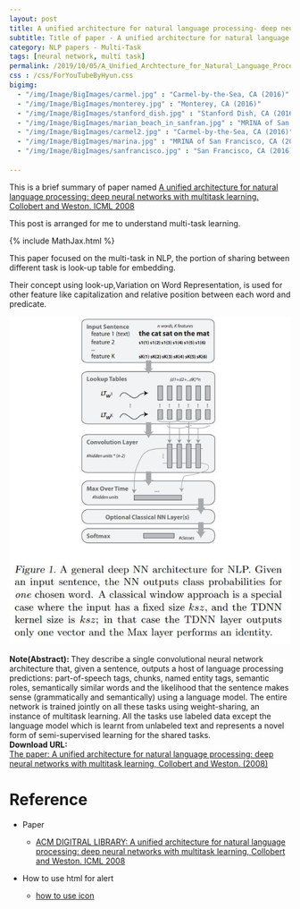 ```yaml
---
layout: post
title: A unified architecture for natural language processing- deep neural networks with multitask learning
subtitle: Title of paper - A unified architecture for natural language processing- deep neural networks with multitask learning
category: NLP papers - Multi-Task
tags: [neural network, multi task]
permalink: /2019/10/05/A_Unified_Archtecture_for_Natural_Language_Processing-_Deep_Neural_Networks_With_Multitask_Learning/
css : /css/ForYouTubeByHyun.css
bigimg: 
  - "/img/Image/BigImages/carmel.jpg" : "Carmel-by-the-Sea, CA (2016)"
  - "/img/Image/BigImages/monterey.jpg" : "Monterey, CA (2016)"
  - "/img/Image/BigImages/stanford_dish.jpg" : "Stanford Dish, CA (2016)"
  - "/img/Image/BigImages/marian_beach_in_sanfran.jpg" : "MRINA of San Francisco, CA (2016)"
  - "/img/Image/BigImages/carmel2.jpg" : "Carmel-by-the-Sea, CA (2016)"
  - "/img/Image/BigImages/marina.jpg" : "MRINA of San Francisco, CA (2016)"
  - "/img/Image/BigImages/sanfrancisco.jpg" : "San Francisco, CA (2016)"
  
---
```


This is a brief summary of paper named [A unified architecture for natural language processing: deep neural networks with multitask learning. Collobert	and Weston. ICML 2008](https://dl.acm.org/citation.cfm?id=1390177)

This post is arranged for me to understand multi-task learning.


{% include MathJax.html %}

This paper focused on the multi-task in NLP, the portion of sharing between different task is look-up table for embedding. 

Their concept using look-up,Variation on Word Representation, is used for other feature like capitalization and relative position between each word and predicate.


![Collobert	and Weston. (2008)](/img/Image/NaturalLanguageProcessing/NLPLabs/Paper_Investigation/Multi_Task/2019-10-05-A_Unified_Archtecture_for_Natural_Language_Processing_Deep_Neural_Networks_With_Multitask_Learning/Multi-Task1.jpg)


<div class="alert alert-info" role="alert"><i class="fa fa-info-circle"></i> <b>Note(Abstract): </b>
They describe a single convolutional neural network architecture that, given a sentence, outputs a host of language processing predictions: part-of-speech tags, chunks, named entity tags, semantic roles, semantically similar words and the likelihood that the sentence makes sense (grammatically and semantically) using a language model. The entire network is trained jointly on all these tasks using weight-sharing, an instance of multitask learning. All the tasks use labeled data except the language model which is learnt from unlabeled text and represents a novel form of semi-supervised learning for the shared tasks.
</div>
    
<div class="alert alert-success" role="alert"><i class="fa fa-paperclip fa-lg"></i> <b>Download URL: </b><br>
  <a href="https://dl.acm.org/citation.cfm?id=1390177">The paper: A unified architecture for natural language processing: deep neural networks with multitask learning, Collobert	and Weston. (2008)</a>
</div>

# Reference 

- Paper 
  - [ACM DIGITRAL LIBRARY: A unified architecture for natural language processing: deep neural networks with multitask learning, Collobert	and Weston. ICML 2008](https://dl.acm.org/citation.cfm?id=1390177)
  
 
- How to use html for alert
  - [how to use icon](http://idratherbewriting.com/documentation-theme-jekyll/mydoc_icons.html)

